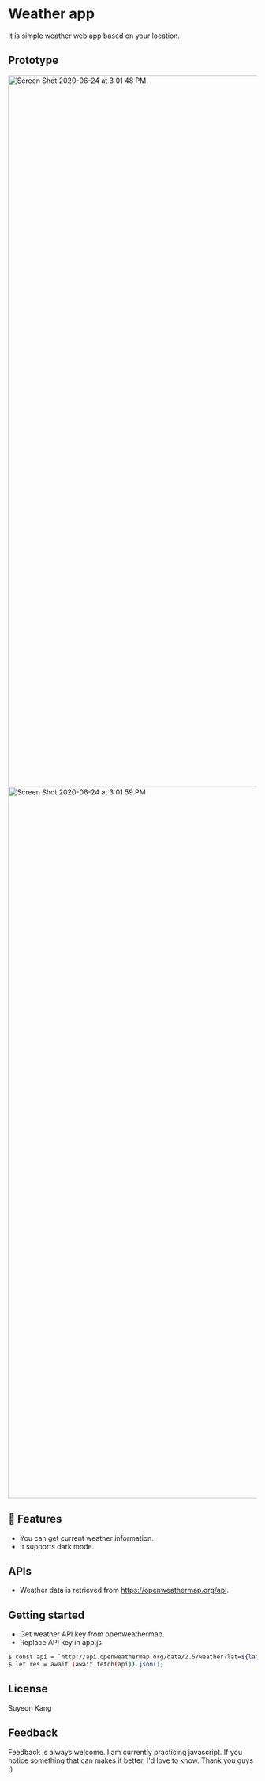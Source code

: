 # Weather app
It is simple weather web app based on your location.


## Prototype  
<img width="1440" alt="Screen Shot 2020-06-24 at 3 01 48 PM" src="https://user-images.githubusercontent.com/55128990/85509524-22b28900-b631-11ea-90cd-055cdcc9a3bb.png">
<img width="1440" alt="Screen Shot 2020-06-24 at 3 01 59 PM" src="https://user-images.githubusercontent.com/55128990/85509566-31993b80-b631-11ea-81b6-0139baa4939f.png">


## :dizzy: Features
  - You can get current weather information.
  - It supports dark mode.
  
  
## APIs
* Weather data is retrieved from https://openweathermap.org/api.


## Getting started
* Get weather API key from openweathermap.
* Replace API key in app.js
```sh
$ const api = `http://api.openweathermap.org/data/2.5/weather?lat=${lat}&lon=${lon}&units=metric&appid=YOUR_API_KEY`;
$ let res = await (await fetch(api)).json();
```

## License
Suyeon Kang


## Feedback
Feedback is always welcome. I am currently practicing javascript. If you notice something that can makes it better, I'd love to know. Thank you guys :)

